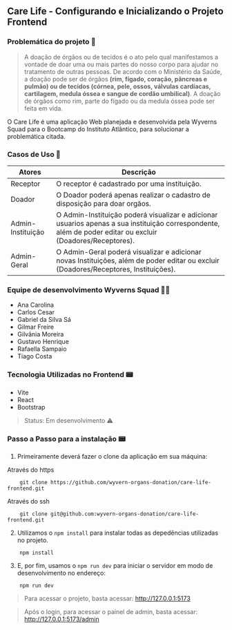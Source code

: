 ## Care Life - Configurando e Inicializando o Projeto Frontend

### Problemática do projeto 💬

> A doação de órgãos ou de tecidos é o ato pelo qual manifestamos a vontade de doar uma ou
mais partes do nosso corpo para ajudar no tratamento de outras pessoas.
De acordo com o Ministério da Saúde, a doação pode ser de órgãos **(rim, fígado, coração,
pâncreas e pulmão) ou de tecidos (córnea, pele, ossos, válvulas cardíacas, cartilagem, medula
óssea e sangue de cordão umbilical)**. A doação de órgãos como rim, parte do fígado ou da
medula óssea pode ser feita em vida.

 O Care Life é uma aplicação Web planejada e desenvolvida pela Wyverns Squad para o Bootcamp do Instituto Atlântico, para solucionar a problemática citada.
 
 ### Casos de Uso 💬
 
 Atores   | Descrição
--------- | ------
Receptor   | O receptor é cadastrado por uma instituição.
Doador | O Doador poderá apenas realizar o cadastro de disposição para doar orgãos.
Admin-Instituição | O Admin-Instituição poderá visualizar e adicionar usuarios apenas a sua instituição correspondente, além de poder editar ou excluir (Doadores/Receptores).
Admin-Geral | O Admin-Geral poderá visualizar e adicionar novas Instituições, além de poder editar ou excluir (Doadores/Receptores, Instituições).


### Equipe de desenvolvimento Wyverns Squad 👨‍💻
- Ana Carolina
- Carlos Cesar
- Gabriel da Silva Sá
- Gilmar Freire
- Gilvânia Moreira
- Gustavo Henrique
- Rafaella Sampaio
- Tiago Costa

### Tecnologia Utilizadas no Frontend 📟
- Vite
- React
- Bootstrap

> Status: Em desenvolvimento ⚠️

### Passo a Passo para a instalação 📟

1. Primeiramente deverá fazer o clone da aplicação em sua máquina:

Através do https
```
    git clone https://github.com/wyvern-organs-donation/care-life-frontend.git
```

Através do ssh
```
    git clone git@github.com:wyvern-organs-donation/care-life-frontend.git
```

2. Utilizamos o `npm install` para instalar todas as depedências utilizadas no projeto.

```
    npm install 
```


3. E, por fim, usamos o `npm run dev` para iniciar o servidor em modo de desenvolvimento  no endereço:
```
    npm run dev
```

> Para acessar o projeto, basta acessar:
http://127.0.0.1:5173

> Após o login, para acessar o painel de admin, basta acessar:
http://127.0.0.1:5173/admin
